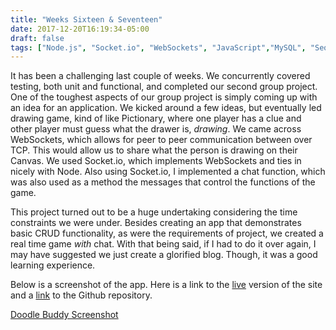 ```yaml
---
title: "Weeks Sixteen & Seventeen"
date: 2017-12-20T16:19:34-05:00
draft: false
tags: ["Node.js", "Socket.io", "WebSockets", "JavaScript","MySQL", "Sequelize", "Handlebars", "Express"]
---
```


It has been a challenging last couple of weeks. We concurrently covered testing, both unit and functional, and completed our second group project. One of the toughest aspects of our group project is simply coming up with an idea for an application. We kicked around a few ideas, but eventually led drawing game, kind of like Pictionary, where one player has a clue and other player must guess what the drawer is, *drawing*. We came across WebSockets, which allows for peer to peer communication between over TCP. This would allow us to share what the person is drawing on their Canvas. We used Socket.io, which implements WebSockets and ties in nicely with Node. Also using Socket.io, I implemented a chat function, which was also used as a method the messages that control the functions of the game.

This project turned out to be a huge undertaking considering the time constraints we were under. Besides creating an app that demonstrates basic CRUD functionality, as were the requirements of project, we created a real time game *with* chat. With that being said, if I had to do it over again, I may have suggested we just create a glorified blog. Though, it was a good learning experience.

Below is a screenshot of the app. Here is a link to the [live](https://doodlebuddy.herokuapp.com/) version of the site and a [link](https://github.com/Doodle-Buddy/Doodle-Buddy) to the Github repository.

[Doodle Buddy Screenshot](/img/doodle_buddy.png)